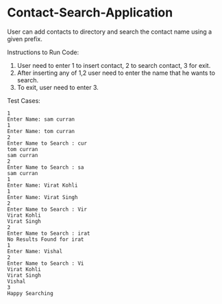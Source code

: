 # Contact-Search-Application
User can add contacts to directory and search the contact name using a given prefix.


Instructions to Run Code:

1) User need to enter 1 to insert contact, 2 to search contact, 3 for exit.
2) After inserting any of 1,2 user need to enter the name that he wants to search.
3) To exit, user need to enter 3.

Test Cases:

    1
    Enter Name: sam curran
    1
    Enter Name: tom curran
    2
    Enter Name to Search : cur
    tom curran
    sam curran
    2
    Enter Name to Search : sa
    sam curran
    1
    Enter Name: Virat Kohli
    1
    Enter Name: Virat Singh
    2
    Enter Name to Search : Vir
    Virat Kohli
    Virat Singh
    2
    Enter Name to Search : irat
    No Results Found for irat
    1
    Enter Name: Vishal
    2
    Enter Name to Search : Vi
    Virat Kohli
    Virat Singh
    Vishal
    3
    Happy Searching
    
    

    
